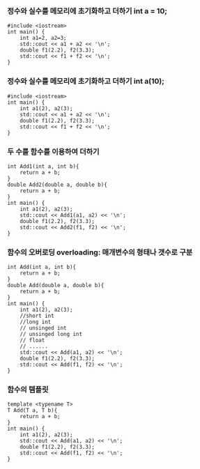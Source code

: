 ### 정수와 실수를 메모리에 초기화하고 더하기 int a = 10;
```
#include <iostream>
int main() {
    int a1=2, a2=3;
    std::cout << a1 + a2 << '\n';
    double f1(2.2), f2(3.3);
    std::cout << f1 + f2 << '\n';
}
```
### 정수와 실수를 메모리에 초기화하고 더하기 int a(10);
```
#include <iostream>
int main() {
    int a1(2), a2(3);
    std::cout << a1 + a2 << '\n';
    double f1(2.2), f2(3.3);
    std::cout << f1 + f2 << '\n';
}
```
### 두 수를 함수를 이용하여 더하기
```
int Add1(int a, int b){
	return a + b;
}
double Add2(double a, double b){
	return a + b;
}
int main() {
    int a1(2), a2(3);
    std::cout << Add1(a1, a2) << '\n';
    double f1(2.2), f2(3.3);
    std::cout << Add2(f1, f2) << '\n';
}
```
### 함수의 오버로딩 overloading: 매개변수의 형태나 갯수로 구분
```
int Add(int a, int b){
	return a + b;
}
double Add(double a, double b){
	return a + b;
}
int main() {
    int a1(2), a2(3);
    //short int 
    //long int
    // unsinged int
    // unsinged long int
    // float
    // ......
    std::cout << Add(a1, a2) << '\n';
    double f1(2.2), f2(3.3);
    std::cout << Add(f1, f2) << '\n';
}
```
### 함수의 템플릿
```
template <typename T>
T Add(T a, T b){
	return a + b;
}
int main() {
    int a1(2), a2(3);
    std::cout << Add(a1, a2) << '\n';
    double f1(2.2), f2(3.3);
    std::cout << Add(f1, f2) << '\n';
}
```
